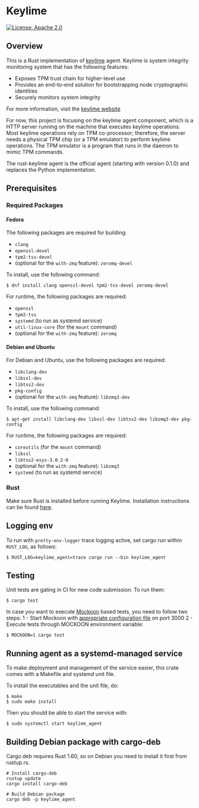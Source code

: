 # Keylime

[![License: Apache 2.0](https://img.shields.io/badge/license-Apache%202-blue)](https://www.apache.org/licenses/LICENSE-2.0)

## Overview

This is a Rust implementation of
[keylime](https://github.com/keylime/keylime) agent. Keylime is system
integrity monitoring system that has the following features:

* Exposes TPM trust chain for higher-level use
* Provides an end-to-end solution for bootstrapping node cryptographic
  identities
* Securely monitors system integrity

For more information, visit the [keylime website](https://keylime.dev)

For now, this project is focusing on the keylime agent component, which is a
HTTP server running on the machine that executes keylime operations.
Most keylime operations rely on TPM co-processor; therefore, the server needs
a physical TPM chip (or a TPM emulator) to perform keylime operations.  The
TPM emulator is a program that runs in the daemon to mimic TPM commands.

The rust-keylime agent is the official agent (starting with version 0.1.0) and
replaces the Python implementation.

## Prerequisites

### Required Packages

#### Fedora

The following packages are required for building:

* `clang`
* `openssl-devel`
* `tpm2-tss-devel`
* (optional for the `with-zmq` feature): `zeromq-devel`

To install, use the following command:
```
$ dnf install clang openssl-devel tpm2-tss-devel zeromq-devel
```

For runtime, the following packages are required:

* `openssl`
* `tpm2-tss`
* `systemd` (to run as systemd service)
* `util-linux-core` (for the `mount` command)
* (optional for the `with-zmq` feature): `zeromq`

#### Debian and Ubuntu

For Debian and Ubuntu, use the following packages are required:

* `libclang-dev`
* `libssl-dev`
* `libtss2-dev`
* `pkg-config`
* (optional for the `with-zmq` feature): `libzmq3-dev`

To install, use the following command:

```
$ apt-get install libclang-dev libssl-dev libtss2-dev libzmq3-dev pkg-config
```

For runtime, the following packages are required:

* `coreutils` (for the `mount` command)
* `libssl`
* `libtss2-esys-3.0.2-0`
* (optional for the `with-zmq` feature): `libzmq3`
* `systemd` (to run as systemd service)

### Rust

Make sure Rust is installed before running Keylime. Installation
instructions can be found [here](https://www.rust-lang.org/en-US/install.html).

## Logging env

To run with `pretty-env-logger` trace logging active, set cargo run
within `RUST_LOG`, as follows:

    $ RUST_LOG=keylime_agent=trace cargo run --bin keylime_agent

## Testing

Unit tests are gating in CI for new code submission.  To run them:

```
$ cargo test
```
In case you want to execute [Mockoon](https://mockoon.com/) based tests, you need to follow two steps:
1 - Start Mockoon with [appropriate configuration file](https://github.com/keylime/rust-keylime/blob/master/keylime-push-model-agent/test-data/verifier.json) on port 3000
2 - Execute tests through MOCKOON environment variable:
```
$ MOCKOON=1 cargo test
```

## Running agent as a systemd-managed service

To make deployment and management of the service easier, this crate
comes with a Makefile and systemd unit file.

To install the executables and the unit file, do:

```console
$ make
$ sudo make install
```

Then you should be able to start the service with:

```console
$ sudo systemctl start keylime_agent
```

## Building Debian package with cargo-deb

Cargo deb requires Rust 1.60, so on Debian you need to install it first from rustup.rs.

```shell
# Install cargo-deb
rustup update
cargo install cargo-deb

# Build Debian package
cargo deb -p keylime_agent
```
